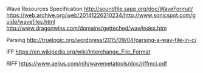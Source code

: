 Wave Resources
Specification
http://soundfile.sapp.org/doc/WaveFormat/ https://web.archive.org/web/20141226210234/http://www.sonicspot.com/guide/wavefiles.html http://www.dragonwins.com/domains/getteched/wav/index.htm

Parsing
http://truelogic.org/wordpress/2015/09/04/parsing-a-wav-file-in-c/

IFF
https://en.wikipedia.org/wiki/Interchange_File_Format

RIFF
https://www.aelius.com/njh/wavemetatools/doc/riffmci.pdf
